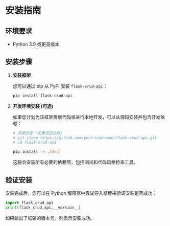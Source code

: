 # 安装指南

## 环境要求

- Python 3.9 或更高版本

## 安装步骤

1.  **安装框架**

    您可以通过 pip 从 PyPI 安装 `flask-crud-api`：

    ```bash
    pip install flask-crud-api
    ```

2.  **开发环境安装 (可选)**

    如果您计划为该框架贡献代码或进行本地开发，可以从源码安装并包含开发依赖：

    ```bash
    # 克隆仓库 (如果您还没有)
    # git clone https://github.com/your-username/flask-crud-api.git
    # cd flask-crud-api

    pip install -e .[dev]
    ```

    这将会安装所有必要的依赖项，包括测试和代码风格检查工具。

## 验证安装

安装完成后，您可以在 Python 解释器中尝试导入框架来验证安装是否成功：

```python
import flask_crud_api
print(flask_crud_api.__version__)
```

如果输出了框架的版本号，则表示安装成功。